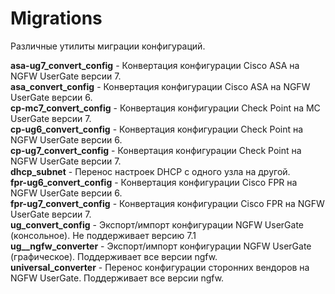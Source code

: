 # Migrations
Различные утилиты миграции конфигураций.

<b>asa-ug7_convert_config</b> - Конвертация конфигурации Cisco ASA на NGFW UserGate версии 7.<br>
<b>asa_convert_config</b> - Конвертация конфигурации Cisco ASA на NGFW UserGate версии 6.<br>
<b>cp-mc7_convert_config</b> - Конвертация конфигурации Check Point на MC UserGate версии 7.<br>
<b>cp-ug6_convert_config</b> - Конвертация конфигурации Check Point на NGFW UserGate версии 6.<br>
<b>cp-ug7_convert_config</b> - Конвертация конфигурации Check Point на NGFW UserGate версии 7.<br>
<b>dhcp_subnet</b> - Перенос настроек DHCP с одного узла на другой.<br>
<b>fpr-ug6_convert_config</b> - Конвертация конфигурации Cisco FPR на NGFW UserGate версии 6.<br>
<b>fpr-ug7_convert_config</b> - Конвертация конфигурации Cisco FPR на NGFW UserGate версии 7.<br>
<b>ug_convert_config</b> - Экспорт/импорт конфигурации NGFW UserGate (консольное). Не поддерживает версию 7.1<br>
<b>ug__ngfw_converter</b> - Экспорт/импорт конфигурации NGFW UserGate (графическое). Поддерживает все версии ngfw.<br>
<b>universal_converter</b> - Перенос конфигурации сторонних вендоров на NGFW UserGate. Поддерживает все версии ngfw.<br>

